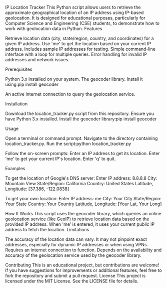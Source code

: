 IP Location Tracker
This Python script allows users to retrieve the approximate geographical location of an IP address using IP-based geolocation. It is designed for educational purposes, particularly for Computer Science and Engineering (CSE) students, to demonstrate how to work with geolocation data in Python.
Features

Retrieve location data (city, state/region, country, and coordinates) for a given IP address.
Use 'me' to get the location based on your current IP address.
Includes sample IP addresses for testing.
Simple command-line interface with a loop for multiple queries.
Error handling for invalid IP addresses and network issues.

Prerequisites

Python 3.x installed on your system.
The geocoder library. Install it using:pip install geocoder


An active internet connection to query the geolocation service.

Installation

Download the location_tracker.py script from this repository.
Ensure you have Python 3.x installed.
Install the geocoder library:pip install geocoder



Usage

Open a terminal or command prompt.
Navigate to the directory containing location_tracker.py.
Run the script:python location_tracker.py


Follow the on-screen prompts:
Enter an IP address to get its location.
Enter 'me' to get your current IP's location.
Enter 'q' to quit.



Examples

To get the location of Google's DNS server:
Enter IP address: 8.8.8.8
City: Mountain View
State/Region: California
Country: United States
Latitude, Longitude: [37.386, -122.0838]


To get your own location:
Enter IP address: me
City: Your City
State/Region: Your State
Country: Your Country
Latitude, Longitude: [Your Lat, Your Long]



How It Works
This script uses the geocoder library, which queries an online geolocation service (like GeoIP) to retrieve location data based on the provided IP address. When 'me' is entered, it uses your current public IP address to fetch the location.
Limitations

The accuracy of the location data can vary. It may not pinpoint exact addresses, especially for dynamic IP addresses or when using VPNs.
Requires an internet connection to function.
Depends on the availability and accuracy of the geolocation service used by the geocoder library.

Contributing
This is an educational project, but contributions are welcome! If you have suggestions for improvements or additional features, feel free to fork the repository and submit a pull request.
License
This project is licensed under the MIT License. See the LICENSE file for details.

